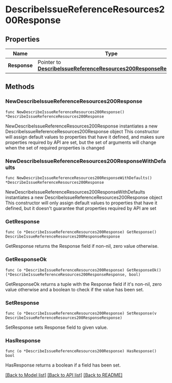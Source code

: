 # DescribeIssueReferenceResources200Response

## Properties

Name | Type | Description | Notes
------------ | ------------- | ------------- | -------------
**Response** | Pointer to [**DescribeIssueReferenceResources200ResponseResponse**](DescribeIssueReferenceResources200ResponseResponse.md) |  | [optional] 

## Methods

### NewDescribeIssueReferenceResources200Response

`func NewDescribeIssueReferenceResources200Response() *DescribeIssueReferenceResources200Response`

NewDescribeIssueReferenceResources200Response instantiates a new DescribeIssueReferenceResources200Response object
This constructor will assign default values to properties that have it defined,
and makes sure properties required by API are set, but the set of arguments
will change when the set of required properties is changed

### NewDescribeIssueReferenceResources200ResponseWithDefaults

`func NewDescribeIssueReferenceResources200ResponseWithDefaults() *DescribeIssueReferenceResources200Response`

NewDescribeIssueReferenceResources200ResponseWithDefaults instantiates a new DescribeIssueReferenceResources200Response object
This constructor will only assign default values to properties that have it defined,
but it doesn't guarantee that properties required by API are set

### GetResponse

`func (o *DescribeIssueReferenceResources200Response) GetResponse() DescribeIssueReferenceResources200ResponseResponse`

GetResponse returns the Response field if non-nil, zero value otherwise.

### GetResponseOk

`func (o *DescribeIssueReferenceResources200Response) GetResponseOk() (*DescribeIssueReferenceResources200ResponseResponse, bool)`

GetResponseOk returns a tuple with the Response field if it's non-nil, zero value otherwise
and a boolean to check if the value has been set.

### SetResponse

`func (o *DescribeIssueReferenceResources200Response) SetResponse(v DescribeIssueReferenceResources200ResponseResponse)`

SetResponse sets Response field to given value.

### HasResponse

`func (o *DescribeIssueReferenceResources200Response) HasResponse() bool`

HasResponse returns a boolean if a field has been set.


[[Back to Model list]](../README.md#documentation-for-models) [[Back to API list]](../README.md#documentation-for-api-endpoints) [[Back to README]](../README.md)


